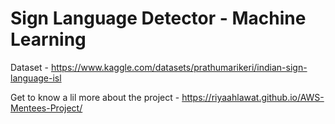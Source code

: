 # Sign Language Detector - Machine Learning

Dataset - https://www.kaggle.com/datasets/prathumarikeri/indian-sign-language-isl

Get to know a lil more about the project - https://riyaahlawat.github.io/AWS-Mentees-Project/
